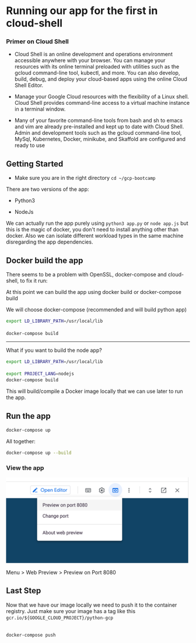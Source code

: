# Running our app for the first in cloud-shell

### Primer on Cloud Shell

- Cloud Shell is an online development and operations environment accessible anywhere with your browser. You can manage your resources with its online terminal preloaded with utilities such as the gcloud command-line tool, kubectl, and more. You can also develop, build, debug, and deploy your cloud-based apps using the online Cloud Shell Editor.


- Manage your Google Cloud resources with the flexibility of a Linux shell. Cloud Shell provides command-line access to a virtual machine instance in a terminal window.

- Many of your favorite command-line tools from bash and sh to emacs and vim are already pre-installed and kept up to date with Cloud Shell. Admin and development tools such as the gcloud command-line tool, MySql, Kubernetes, Docker, minikube, and Skaffold are configured and ready to use

## Getting Started

- Make sure you are in the right directory `cd ~/gcp-bootcamp`


There are two versions of the app:

- Python3
<walkthrough-editor-open-file filePath="~/gcp-bootcamp/src/python/app.py">
</walkthrough-editor-open-file>


- NodeJs
<walkthrough-editor-open-file filePath="~/gcp-bootcamp/src/nodejs/app.js">
</walkthrough-editor-open-file>


We can actually run the app purely using `python3 app.py` or `node app.js` but this is the magic of docker, you don't need to install anything other than docker. Also we can isolate different workload types in the same machine disregarding the app dependencies.

## Docker build the app

There seems to be a problem with OpenSSL, docker-compose and cloud-shell, to fix it run:


At this point we can build the app using docker build or docker-compose build

We will choose docker-compose (recommended and will build python app)

```bash
export LD_LIBRARY_PATH=/usr/local/lib

docker-compose build

```

---

What if you want to build the node app?

```bash
export LD_LIBRARY_PATH=/usr/local/lib

export PROJECT_LANG=nodejs
docker-compose build

```

This will build/compile a Docker image locally that we can use later to run the app.


## Run the app

```bash
docker-compose up
```

All together:
```bash
docker-compose up --build
```

### View the app

![Preview on Port 8080](static/img/preview.png)

Menu > Web Preview > Preview on Port 8080


## Last Step

Now that we have our image locally we need to push it to the container registry. Just make sure your image has a tag like this `gcr.io/${GOOGLE_CLOUD_PROJECT}/python-gcp`


```bash

docker-compose push

```
